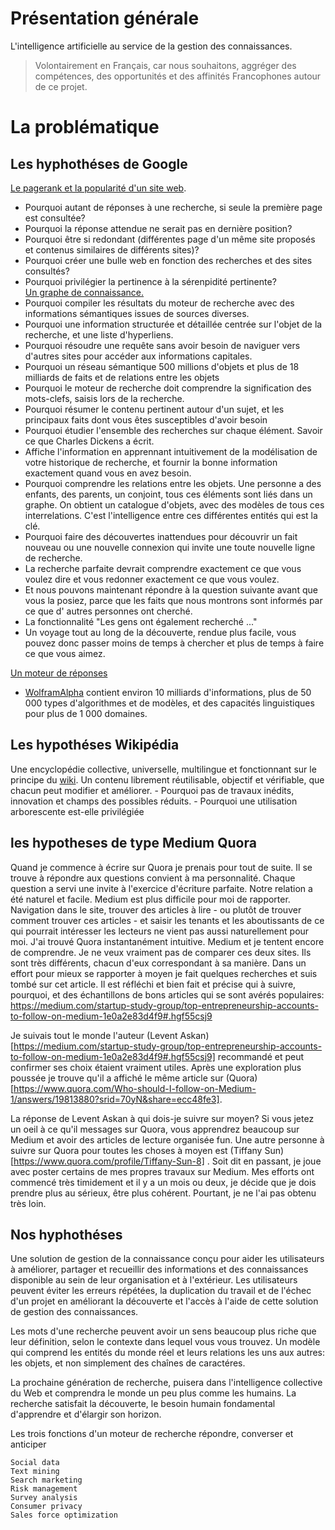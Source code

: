 # Présentation générale

L'intelligence artificielle au service de la gestion des connaissances.

>Volontairement en Français, car nous souhaitons, aggréger des compétences, des opportunités et des affinités Francophones autour de ce projet.

# La problématique
## Les hyphothéses de Google  
[Le pagerank et la popularité d'un site web](http://www.pagerank.fr/).  
  - Pourquoi autant de réponses à une recherche, si seule la première page est consultée?
  - Pourquoi la réponse attendue ne serait pas en dernière position?
  - Pourquoi être si redondant (différentes page d'un même site proposés et contenus similaires de différents sites)?
  - Pourquoi créer une bulle web en fonction des recherches et des sites consultés?
  - Pourquoi privilégier la pertinence à la sérenpidité pertinente?  
[Un graphe de connaissance.](https://fr.wikipedia.org/wiki/Knowledge_Graph)  
  - Pourquoi compiler les résultats du moteur de recherche avec des informations sémantiques issues de sources diverses.
  - Pourquoi une information structurée et détaillée centrée sur l'objet de la recherche, et une liste d'hyperliens.
  - Pourquoi résoudre une requête sans avoir besoin de naviguer vers d'autres sites pour accéder aux informations capitales.
  - Pourquoi un réseau sémantique 500 millions d'objets et plus de 18 milliards de faits et de relations entre les objets 
  - Pourquoi le moteur de recherche doit comprendre la signification des mots-clefs, saisis lors de la recherche.
  - Pourquoi résumer le contenu pertinent autour d'un sujet, et les principaux faits dont vous êtes susceptibles d'avoir besoin
  - Pourquoi étudier l'ensemble des recherches sur chaque élément. Savoir ce que Charles Dickens a écrit.
  - Affiche l'information en apprennant intuitivement de la modélisation de votre historique de recherche, et fournir la bonne information exactement quand vous en avez besoin.
  - Pourquoi comprendre les relations entre les objets. Une personne a des enfants, des parents, un conjoint, tous ces éléments sont liés dans un graphe. On obtient un catalogue d'objets, avec des modèles de tous ces interrelations. C'est l'intelligence entre ces différentes entités qui est la clé.
  - Pourquoi faire des découvertes inattendues pour découvrir un fait nouveau ou une nouvelle connexion qui invite une toute nouvelle ligne de recherche.
  - La recherche parfaite devrait comprendre exactement ce que vous voulez dire et vous redonner exactement ce que vous voulez.
  - Et nous pouvons maintenant répondre à la question suivante avant que vous la posiez, parce que les faits que nous montrons sont informés par ce que d' autres personnes ont cherché.
  - La fonctionnalité "Les gens ont également recherché ..." 
  - Un voyage tout au long de la découverte, rendue plus facile, vous pouvez donc passer moins de temps à chercher et plus de temps à faire ce que vous aimez.
  

[Un moteur de réponses](https://fr.wikipedia.org/wiki/Syst%C3%A8mes_de_questions-r%C3%A9ponses)  
  - [WolframAlpha](https://fr.wikipedia.org/wiki/WolframAlpha) contient environ 10 milliards d'informations, plus de 50 000 types d'algorithmes et de modèles, et des capacités linguistiques pour plus de 1 000 domaines.

## Les hypothéses Wikipédia
  Une encyclopédie collective, universelle, multilingue et fonctionnant sur le principe du [wiki](https://fr.wikipedia.org/wiki/Wiki). Un contenu librement réutilisable, objectif et vérifiable, que chacun peut modifier et améliorer.
    - Pourquoi pas de travaux inédits, innovation et champs des possibles réduits.
    - Pourquoi une utilisation arborescente est-elle privilégiée
    
## les hypotheses de type Medium Quora
Quand je commence à écrire sur Quora je prenais pour tout de suite. Il se trouve à répondre aux questions convient à ma personnalité. Chaque question a servi une invite à l'exercice d'écriture parfaite. Notre relation a été naturel et facile.
Medium est plus difficile pour moi de rapporter. Navigation dans le site, trouver des articles à lire - ou plutôt de trouver comment trouver ces articles - et saisir les tenants et les aboutissants de ce qui pourrait intéresser les lecteurs ne vient pas aussi naturellement pour moi. J'ai trouvé Quora instantanément intuitive. Medium et je tentent encore de comprendre.
Je ne veux vraiment pas de comparer ces deux sites. Ils sont très différents, chacun d'eux correspondant à sa manière.
Dans un effort pour mieux se rapporter à moyen je fait quelques recherches et suis tombé sur cet article. Il est réfléchi et bien fait et précise qui à suivre, pourquoi, et des échantillons de bons articles qui se sont avérés populaires: https://medium.com/startup-study-group/top-entrepreneurship-accounts-to-follow-on-medium-1e0a2e83d4f9#.hgf55csj9

Je suivais tout le monde l'auteur (Levent Askan)[https://medium.com/startup-study-group/top-entrepreneurship-accounts-to-follow-on-medium-1e0a2e83d4f9#.hgf55csj9] recommandé et peut confirmer ses choix étaient vraiment utiles. Après une exploration plus poussée je trouve qu'il a affiché le même article sur (Quora)[https://www.quora.com/Who-should-I-follow-on-Medium-1/answers/19813880?srid=70yN&share=ecc48fe3]. 

La réponse de Levent Askan à qui dois-je suivre sur moyen? Si vous jetez un oeil à ce qu'il messages sur Quora, vous apprendrez beaucoup sur Medium et avoir des articles de lecture organisée fun. Une autre personne à suivre sur Quora pour toutes les choses à moyen est (Tiffany Sun)[https://www.quora.com/profile/Tiffany-Sun-8] . Soit dit en passant, je joue avec poster certains de mes propres travaux sur Medium. Mes efforts ont commencé très timidement et il y a un mois ou deux, je décide que je dois prendre plus au sérieux, être plus cohérent. Pourtant, je ne l'ai pas obtenu très loin.

## Nos hyphothéses
Une solution de gestion de la connaissance conçu pour aider les utilisateurs à améliorer, partager et recueillir des informations et des connaissances disponible au sein de leur organisation et à l'extérieur. Les utilisateurs peuvent éviter les erreurs répétées, la duplication du travail et de l'échec d'un projet en améliorant la découverte et l'accès à l'aide de cette solution de gestion des connaissances.

Les mots d'une recherche peuvent avoir un sens beaucoup plus riche que leur définition, selon le contexte dans lequel vous vous trouvez. Un modèle qui comprend les entités du monde réel et leurs relations les uns aux autres: les objets, et non simplement des chaînes de caractéres.

La prochaine génération de recherche, puisera dans l'intelligence collective du Web et comprendra le monde un peu plus comme les humains.
La recherche satisfait la découverte, le besoin humain fondamental d'apprendre et d'élargir son horizon.

Les trois fonctions d'un moteur de recherche   répondre, converser et anticiper


    Social data
    Text mining
    Search marketing
    Risk management
    Survey analysis
    Consumer privacy
    Sales force optimization

  
